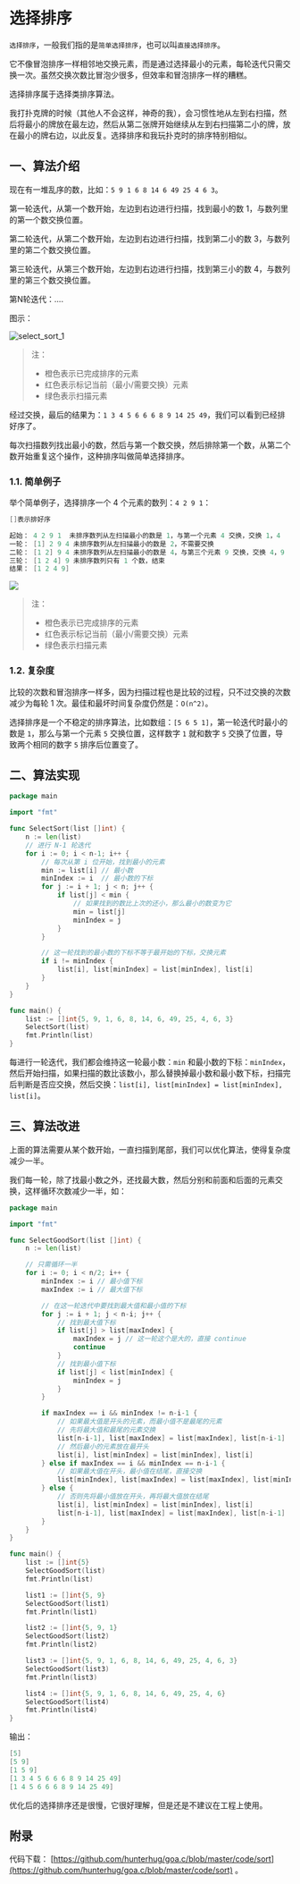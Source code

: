 # 选择排序

`选择排序`，一般我们指的是`简单选择排序`，也可以叫`直接选择排序`。

它不像冒泡排序一样相邻地交换元素，而是通过选择最小的元素，每轮迭代只需交换一次。虽然交换次数比冒泡少很多，但效率和冒泡排序一样的糟糕。

选择排序属于选择类排序算法。

我打扑克牌的时候（其他人不会这样，神奇的我），会习惯性地从左到右扫描，然后将最小的牌放在最左边，然后从第二张牌开始继续从左到右扫描第二小的牌，放在最小的牌右边，以此反复。选择排序和我玩扑克时的排序特别相似。

## 一、算法介绍

现在有一堆乱序的数，比如：`5 9 1 6 8 14 6 49 25 4 6 3`。

第一轮迭代，从第一个数开始，左边到右边进行扫描，找到最小的数 1，与数列里的第一个数交换位置。

第二轮迭代，从第二个数开始，左边到右边进行扫描，找到第二小的数 3，与数列里的第二个数交换位置。

第三轮迭代，从第三个数开始，左边到右边进行扫描，找到第三小的数 4，与数列里的第三个数交换位置。

第N轮迭代：....

图示：

![select_sort_1](../../picture/select_sort_1.gif)

> 注：
>
> * 橙色表示已完成排序的元素
> * 红色表示标记当前（最小/需要交换）元素
> * 绿色表示扫描元素


经过交换，最后的结果为：`1 3 4 5 6 6 6 8 9 14 25 49`，我们可以看到已经排好序了。

每次扫描数列找出最小的数，然后与第一个数交换，然后排除第一个数，从第二个数开始重复这个操作，这种排序叫做简单选择排序。

### 1.1. 简单例子

举个简单例子，选择排序一个 4 个元素的数列：`4 2 9 1`：

```go
[]表示排好序

起始： 4 2 9 1  未排序数列从左扫描最小的数是 1，与第一个元素 4 交换，交换 1，4
一轮： [1] 2 9 4 未排序数列从左扫描最小的数是 2，不需要交换
二轮： [1 2] 9 4 未排序数列从左扫描最小的数是 4，与第三个元素 9 交换，交换 4，9
三轮： [1 2 4] 9 未排序数列只有 1 个数，结束
结果： [1 2 4 9]
```

![](../../picture/select_sort_2.gif)

> 注：
>
> * 橙色表示已完成排序的元素
> * 红色表示标记当前（最小/需要交换）元素
> * 绿色表示扫描元素

### 1.2. 复杂度

比较的次数和冒泡排序一样多，因为扫描过程也是比较的过程，只不过交换的次数减少为每轮 1 次。最佳和最坏时间复杂度仍然是：`O(n^2)`。

选择排序是一个不稳定的排序算法，比如数组：`[5 6 5 1]`，第一轮迭代时最小的数是 `1`，那么与第一个元素 `5` 交换位置，这样数字 `1` 就和数字 `5` 交换了位置，导致两个相同的数字 `5` 排序后位置变了。

## 二、算法实现

```go
package main

import "fmt"

func SelectSort(list []int) {
	n := len(list)
	// 进行 N-1 轮迭代
	for i := 0; i < n-1; i++ {
		// 每次从第 i 位开始，找到最小的元素
		min := list[i] // 最小数
		minIndex := i  // 最小数的下标
		for j := i + 1; j < n; j++ {
			if list[j] < min {
				// 如果找到的数比上次的还小，那么最小的数变为它
				min = list[j]
				minIndex = j
			}
		}

		// 这一轮找到的最小数的下标不等于最开始的下标，交换元素
		if i != minIndex {
			list[i], list[minIndex] = list[minIndex], list[i]
		}
	}
}

func main() {
	list := []int{5, 9, 1, 6, 8, 14, 6, 49, 25, 4, 6, 3}
	SelectSort(list)
	fmt.Println(list)
}
```

每进行一轮迭代，我们都会维持这一轮最小数：`min` 和最小数的下标：`minIndex`，然后开始扫描，如果扫描的数比该数小，那么替换掉最小数和最小数下标，扫描完后判断是否应交换，然后交换：`list[i], list[minIndex] = list[minIndex], list[i]`。

## 三、算法改进

上面的算法需要从某个数开始，一直扫描到尾部，我们可以优化算法，使得复杂度减少一半。

我们每一轮，除了找最小数之外，还找最大数，然后分别和前面和后面的元素交换，这样循环次数减少一半，如：


```go
package main

import "fmt"

func SelectGoodSort(list []int) {
	n := len(list)

	// 只需循环一半
	for i := 0; i < n/2; i++ {
		minIndex := i // 最小值下标
		maxIndex := i // 最大值下标

		// 在这一轮迭代中要找到最大值和最小值的下标
		for j := i + 1; j < n-i; j++ {
			// 找到最大值下标
			if list[j] > list[maxIndex] {
				maxIndex = j // 这一轮这个是大的，直接 continue
				continue
			}
			// 找到最小值下标
			if list[j] < list[minIndex] {
				minIndex = j
			}
		}

		if maxIndex == i && minIndex != n-i-1 {
			// 如果最大值是开头的元素，而最小值不是最尾的元素
			// 先将最大值和最尾的元素交换
			list[n-i-1], list[maxIndex] = list[maxIndex], list[n-i-1]
			// 然后最小的元素放在最开头
			list[i], list[minIndex] = list[minIndex], list[i]
		} else if maxIndex == i && minIndex == n-i-1 {
			// 如果最大值在开头，最小值在结尾，直接交换
			list[minIndex], list[maxIndex] = list[maxIndex], list[minIndex]
		} else {
			// 否则先将最小值放在开头，再将最大值放在结尾
			list[i], list[minIndex] = list[minIndex], list[i]
			list[n-i-1], list[maxIndex] = list[maxIndex], list[n-i-1]
		}
	}
}

func main() {
	list := []int{5}
	SelectGoodSort(list)
	fmt.Println(list)

	list1 := []int{5, 9}
	SelectGoodSort(list1)
	fmt.Println(list1)

	list2 := []int{5, 9, 1}
	SelectGoodSort(list2)
	fmt.Println(list2)

	list3 := []int{5, 9, 1, 6, 8, 14, 6, 49, 25, 4, 6, 3}
	SelectGoodSort(list3)
	fmt.Println(list3)

	list4 := []int{5, 9, 1, 6, 8, 14, 6, 49, 25, 4, 6}
	SelectGoodSort(list4)
	fmt.Println(list4)
}
```

输出：

```go
[5]
[5 9]
[1 5 9]
[1 3 4 5 6 6 6 8 9 14 25 49]
[1 4 5 6 6 6 8 9 14 25 49]
```

优化后的选择排序还是很慢，它很好理解，但是还是不建议在工程上使用。

## 附录

代码下载： [https://github.com/hunterhug/goa.c/blob/master/code/sort](https://github.com/hunterhug/goa.c/blob/master/code/sort)  。